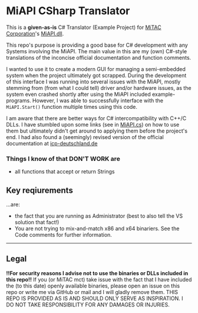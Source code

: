 # MiAPI CSharp Translator

This is a **given-as-is** C# Translator (Example Project) for [MiTAC Corporation](https://www.mitacmct.com/)'s [MiAPI.dll](https://download.mitacmct.com/Files/download/CBU/MiAPI_v3.1.zip).

This repo's purpose is providing a good base for C# development with any Systems involving the MiAPI.
The main value in this are my (own) C#-style translations of the inconcise official documentation and function comments.

I wanted to use it to create a modern GUI for managing a semi-embedded system when the project ultimately got scrapped.
During the development of this interface I was running into several issues with the MiAPI, mostly stemming from (from what I could tell) driver and/or hardware issues, as the system even crashed shortly after using the MiAPI included example-programs.
However, I was able to successfully interface with the `MiAPI.Start()` function multiple times using this code.

I am aware that there are better ways for C# intercompatibility with C++/C DLLs. I have stumbled upon some links (see in [MiAPI.cs](./MiAPI.cs)) on how to use them but ultimately didn't get around to applying them before the project's end.
I had also found a (seemingly) revised version of the official documentation at [icp-deutschland.de](https://files.icp-deutschland.de/produkte/KC002088/web/MiAPI-DLL-Use-manual-v3.1a.pdf)

### Things I know of that **DON'T WORK** are
 - all functions that accept or return Strings

## Key reqiurements

...are:
 - the fact that you are running as Administrator (best to also tell the VS solution that fact!)
 - You are not trying to mix-and-match x86 and x64 binariers. See the Code comments for further information.

---

## Legal
**!!For security reasons I advise not to use the binaries or DLLs included in this repo!!**
If you (or MiTAC mct) take issue with the fact that I have included the (to this date) openly available binaries, please open an issue on this repo or write me via GitHub or mail and I will gladly remove them.
THIS REPO IS PROVIDED AS IS AND SHOULD ONLY SERVE AS INSPIRATION. I DO NOT TAKE RESPONSIBILITY FOR ANY DAMAGES OR INJURIES.
